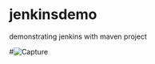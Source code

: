 # jenkinsdemo
demonstrating  jenkins with maven project


#![Capture](https://user-images.githubusercontent.com/63910828/196117960-427b002f-84b3-40f6-9617-9c162f8a1a54.PNG)

